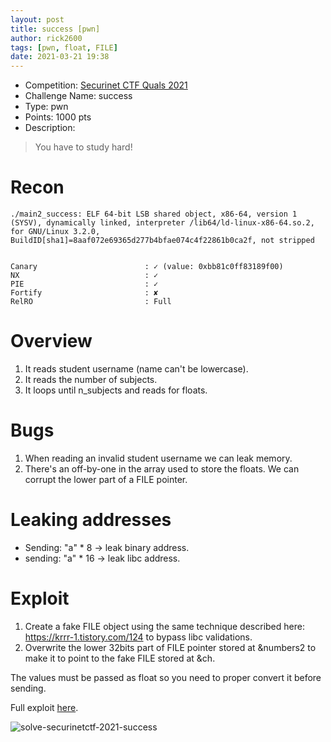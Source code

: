 ```yaml
---
layout: post
title: success [pwn]
author: rick2600
tags: [pwn, float, FILE]
date: 2021-03-21 19:38
---
```


 * Competition: [Securinet CTF Quals 2021](https://www.ctfsecurinets.com/challenges)
 * Challenge Name: success
 * Type: pwn
 * Points: 1000 pts
 * Description: 
 > You have to study hard!
 >

# Recon
```
./main2_success: ELF 64-bit LSB shared object, x86-64, version 1 (SYSV), dynamically linked, interpreter /lib64/ld-linux-x86-64.so.2, for GNU/Linux 3.2.0, BuildID[sha1]=8aaf072e69365d277b4bfae074c4f22861b0ca2f, not stripped


Canary                        : ✓ (value: 0xbb81c0ff83189f00)
NX                            : ✓ 
PIE                           : ✓ 
Fortify                       : ✘ 
RelRO                         : Full
```

# Overview
1. It reads student username (name can't be lowercase).
2. It reads the number of subjects.
3. It loops until n_subjects and reads for floats.

# Bugs
1. When reading an invalid student username we can leak memory.
2. There's an off-by-one in the array used to store the floats. We can corrupt the lower part of a FILE pointer.

# Leaking addresses
* Sending: "a" * 8 -> leak binary address.
* sending: "a" * 16 -> leak libc address.

# Exploit
1. Create a fake FILE object using the same technique described here: https://krrr-1.tistory.com/124 to bypass libc validations.
2. Overwrite the lower 32bits part of FILE pointer stored at &numbers2 to make it to point to the fake FILE stored at &ch.

The values must be passed as float so you need to proper convert it before sending.

Full exploit [here](https://gist.github.com/rick2600/47369cb0e5f66b2c5e12671d3e727a0a).

![solve-securinetctf-2021-success](https://user-images.githubusercontent.com/2582199/111923363-87dec200-8a7d-11eb-95ea-78dd22004f0f.png)
